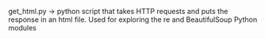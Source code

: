 get_html.py -> python script that takes HTTP requests and puts the response in an html file. Used for exploring the re and BeautifulSoup Python modules

